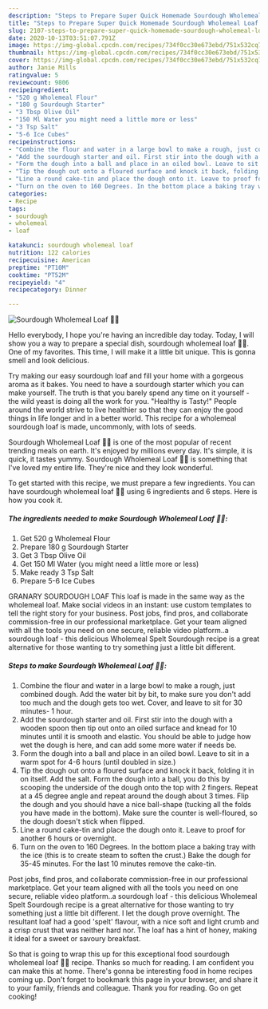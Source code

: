 ```yaml
---
description: "Steps to Prepare Super Quick Homemade Sourdough Wholemeal Loaf 🍞🐾"
title: "Steps to Prepare Super Quick Homemade Sourdough Wholemeal Loaf 🍞🐾"
slug: 2107-steps-to-prepare-super-quick-homemade-sourdough-wholemeal-loaf
date: 2020-10-13T03:51:07.791Z
image: https://img-global.cpcdn.com/recipes/734f0cc30e673ebd/751x532cq70/sourdough-wholemeal-loaf-🍞🐾-recipe-main-photo.jpg
thumbnail: https://img-global.cpcdn.com/recipes/734f0cc30e673ebd/751x532cq70/sourdough-wholemeal-loaf-🍞🐾-recipe-main-photo.jpg
cover: https://img-global.cpcdn.com/recipes/734f0cc30e673ebd/751x532cq70/sourdough-wholemeal-loaf-🍞🐾-recipe-main-photo.jpg
author: Janie Mills
ratingvalue: 5
reviewcount: 9806
recipeingredient:
- "520 g Wholemeal Flour"
- "180 g Sourdough Starter"
- "3 Tbsp Olive Oil"
- "150 Ml Water you might need a little more or less"
- "3 Tsp Salt"
- "5-6 Ice Cubes"
recipeinstructions:
- "Combine the flour and water in a large bowl to make a rough, just combined dough. Add the water bit by bit, to make sure you don&#39;t add too much and the dough gets too wet. Cover, and leave to sit for 30 minutes- 1 hour."
- "Add the sourdough starter and oil. First stir into the dough with a wooden spoon then tip out onto an oiled surface and knead for 10 minutes until it is smooth and elastic. You should be able to judge how wet the dough is here, and can add some more water if needs be."
- "Form the dough into a ball and place in an oiled bowl. Leave to sit in a warm spot for 4-6 hours (until doubled in size.)"
- "Tip the dough out onto a floured surface and knock it back, folding it in on itself. Add the salt. Form the dough into a ball, you do this by scooping the underside of the dough onto the top with 2 fingers. Repeat at a 45 degree angle and repeat around the dough about 3 times. Flip the dough and you should have a nice ball-shape (tucking all the folds you have made in the bottom). Make sure the counter is well-floured, so the dough doesn&#39;t stick when flipped."
- "Line a round cake-tin and place the dough onto it. Leave to proof for another 6 hours or overnight."
- "Turn on the oven to 160 Degrees. In the bottom place a baking tray with the ice (this is to create steam to soften the crust.) Bake the dough for 35-45 minutes. For the last 10 minutes remove the cake-tin."
categories:
- Recipe
tags:
- sourdough
- wholemeal
- loaf

katakunci: sourdough wholemeal loaf 
nutrition: 122 calories
recipecuisine: American
preptime: "PT10M"
cooktime: "PT52M"
recipeyield: "4"
recipecategory: Dinner

---
```



![Sourdough Wholemeal Loaf 🍞🐾](https://img-global.cpcdn.com/recipes/734f0cc30e673ebd/751x532cq70/sourdough-wholemeal-loaf-🍞🐾-recipe-main-photo.jpg)

Hello everybody, I hope you're having an incredible day today. Today, I will show you a way to prepare a special dish, sourdough wholemeal loaf 🍞🐾. One of my favorites. This time, I will make it a little bit unique. This is gonna smell and look delicious.

Try making our easy sourdough loaf and fill your home with a gorgeous aroma as it bakes. You need to have a sourdough starter which you can make yourself. The truth is that you barely spend any time on it yourself - the wild yeast is doing all the work for you. &#34;Healthy is Tasty!&#34; People around the world strive to live healthier so that they can enjoy the good things in life longer and in a better world. This recipe for a wholemeal sourdough loaf is made, uncommonly, with lots of seeds.

Sourdough Wholemeal Loaf 🍞🐾 is one of the most popular of recent trending meals on earth. It's enjoyed by millions every day. It's simple, it is quick, it tastes yummy. Sourdough Wholemeal Loaf 🍞🐾 is something that I've loved my entire life. They're nice and they look wonderful.


To get started with this recipe, we must prepare a few ingredients. You can have sourdough wholemeal loaf 🍞🐾 using 6 ingredients and 6 steps. Here is how you cook it.

<!--inarticleads1-->

##### The ingredients needed to make Sourdough Wholemeal Loaf 🍞🐾:

1. Get 520 g Wholemeal Flour
1. Prepare 180 g Sourdough Starter
1. Get 3 Tbsp Olive Oil
1. Get 150 Ml Water (you might need a little more or less)
1. Make ready 3 Tsp Salt
1. Prepare 5-6 Ice Cubes


GRANARY SOURDOUGH LOAF This loaf is made in the same way as the wholemeal loaf. Make social videos in an instant: use custom templates to tell the right story for your business. Post jobs, find pros, and collaborate commission-free in our professional marketplace. Get your team aligned with all the tools you need on one secure, reliable video platform..a sourdough loaf - this delicious Wholemeal Spelt Sourdough recipe is a great alternative for those wanting to try something just a little bit different. 

<!--inarticleads2-->

##### Steps to make Sourdough Wholemeal Loaf 🍞🐾:

1. Combine the flour and water in a large bowl to make a rough, just combined dough. Add the water bit by bit, to make sure you don&#39;t add too much and the dough gets too wet. Cover, and leave to sit for 30 minutes- 1 hour.
1. Add the sourdough starter and oil. First stir into the dough with a wooden spoon then tip out onto an oiled surface and knead for 10 minutes until it is smooth and elastic. You should be able to judge how wet the dough is here, and can add some more water if needs be.
1. Form the dough into a ball and place in an oiled bowl. Leave to sit in a warm spot for 4-6 hours (until doubled in size.)
1. Tip the dough out onto a floured surface and knock it back, folding it in on itself. Add the salt. Form the dough into a ball, you do this by scooping the underside of the dough onto the top with 2 fingers. Repeat at a 45 degree angle and repeat around the dough about 3 times. Flip the dough and you should have a nice ball-shape (tucking all the folds you have made in the bottom). Make sure the counter is well-floured, so the dough doesn&#39;t stick when flipped.
1. Line a round cake-tin and place the dough onto it. Leave to proof for another 6 hours or overnight.
1. Turn on the oven to 160 Degrees. In the bottom place a baking tray with the ice (this is to create steam to soften the crust.) Bake the dough for 35-45 minutes. For the last 10 minutes remove the cake-tin.


Post jobs, find pros, and collaborate commission-free in our professional marketplace. Get your team aligned with all the tools you need on one secure, reliable video platform..a sourdough loaf - this delicious Wholemeal Spelt Sourdough recipe is a great alternative for those wanting to try something just a little bit different. I let the dough prove overnight. The resultant loaf had a good &#39;spelt&#39; flavour, with a nice soft and light crumb and a crisp crust that was neither hard nor. The loaf has a hint of honey, making it ideal for a sweet or savoury breakfast. 

So that is going to wrap this up for this exceptional food sourdough wholemeal loaf 🍞🐾 recipe. Thanks so much for reading. I am confident you can make this at home. There's gonna be interesting food in home recipes coming up. Don't forget to bookmark this page in your browser, and share it to your family, friends and colleague. Thank you for reading. Go on get cooking!
